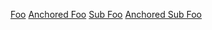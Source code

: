 [Foo](foo.md)
[Anchored Foo](foo.md#anchor)
[Sub Foo](sub/foo.md)
[Anchored Sub Foo](sub/foo.md#anchor)
